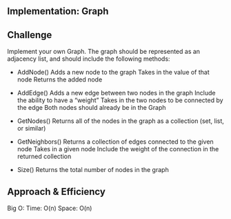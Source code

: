 ## Implementation: Graph

## Challenge
Implement your own Graph. The graph should be represented as an adjacency list, and should include the following methods:

+ AddNode()
Adds a new node to the graph
Takes in the value of that node
Returns the added node

+ AddEdge()
Adds a new edge between two nodes in the graph
Include the ability to have a “weight”
Takes in the two nodes to be connected by the edge
Both nodes should already be in the Graph

+ GetNodes()
Returns all of the nodes in the graph as a collection (set, list, or similar)

+ GetNeighbors()
Returns a collection of edges connected to the given node
Takes in a given node
Include the weight of the connection in the returned collection

+ Size()
Returns the total number of nodes in the graph

## Approach & Efficiency

Big O:
Time: O(n) 
Space: O(n)